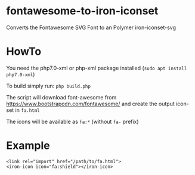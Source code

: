 # fontawesome-to-iron-iconset
Converts the Fontawesome SVG Font to an Polymer iron-iconset-svg
# HowTo
You need the php7.0-xml or php-xml package installed (```sudo apt install php7.0-xml```)

To build simply run: ```php build.php```

The script will download font-awesome from https://www.bootstrapcdn.com/fontawesome/ and create the output icon-set in ```fa.html```

The icons will be available as ```fa:*``` (without ```fa-``` prefix)

# Example
```
<link rel="import" href="/path/to/fa.html">
<iron-icon icon="fa:shield"></iron-icon>
```
